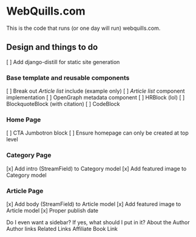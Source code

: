 # WebQuills.com

This is the code that runs (or one day will run) webquills.com.

## Design and things to do

[ ] Add django-distill for static site generation

### Base template and reusable components

[ ] Break out *Article list* include (example only)
[ ] *Article list* component implementation
[ ] OpenGraph metadata component
[ ] HRBlock (lol)
[ ] BlockquoteBlock (with citation)
[ ] CodeBlock

### Home Page

[ ] CTA Jumbotron block
[ ] Ensure homepage can only be created at top level

### Category Page

[x] Add intro (StreamField) to Category model
[x] Add featured image to Category model

### Article Page

[x] Add body (StreamField) to Article model
[x] Add featured image to Article model
[x] Proper publish date

Do I even want a sidebar? If yes, what should I put in it?
About the Author
Author links
Related Links
Affiliate Book Link
